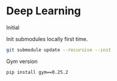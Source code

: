 # Deep Learning

Initial

Init submodules locally first time.
```bash
git submodule update --recursive --init
```


Gym version

```bash
pip install gym==0.25.2
```

